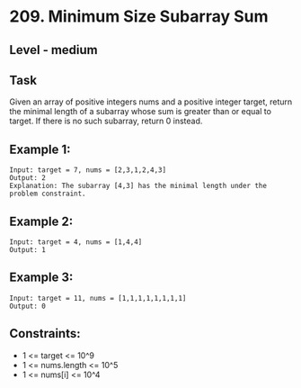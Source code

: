 # 209. Minimum Size Subarray Sum


## Level - medium


## Task
Given an array of positive integers nums and a positive integer target, return the minimal length of a
subarray
whose sum is greater than or equal to target. If there is no such subarray, return 0 instead.


## Example 1:
````
Input: target = 7, nums = [2,3,1,2,4,3]
Output: 2
Explanation: The subarray [4,3] has the minimal length under the problem constraint.
````

## Example 2:
````
Input: target = 4, nums = [1,4,4]
Output: 1
````


## Example 3:
````
Input: target = 11, nums = [1,1,1,1,1,1,1,1]
Output: 0
````


## Constraints:
- 1 <= target <= 10^9 
- 1 <= nums.length <= 10^5
- 1 <= nums[i] <= 10^4